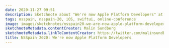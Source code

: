 ```yaml
---
date: 2020-11-27 09:51
description: Sketchnote about "We're now Apple Platform Developers" at NSSpain 2020
tags: nsspain, nsspain-20, iOS, swiftui, online-conference
image: images/sketchnotes/nsspain20-we-are-now-apple-platform-developers-small.jpg
sketchnoteMetadata.contentCreator: Malin Sundberg
sketchnoteMetadata.linkToContentCreator: https://twitter.com/malinsundberg
title: NSSpain 2020: We're now Apple Platform Developers
---
```


